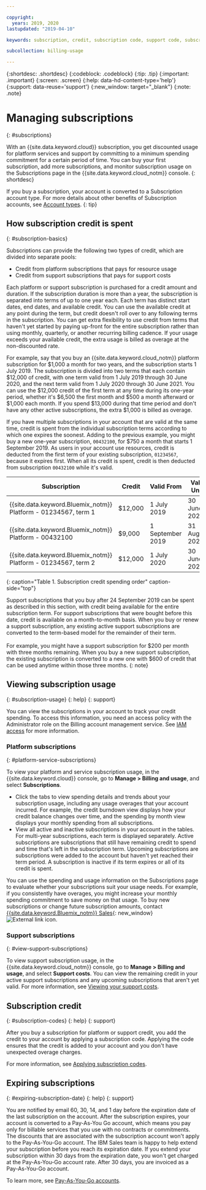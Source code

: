 ```yaml
---

copyright:
  years: 2019, 2020
lastupdated: "2019-04-10"

keywords: subscription, credit, subscription code, support code, subscription overage, subscription usage, feature code, expiring subscription, expired subscription

subcollection: billing-usage

---
```


{:shortdesc: .shortdesc}
{:codeblock: .codeblock}
{:tip: .tip}
{:important: .important}
{:screen: .screen}
{:help: data-hd-content-type='help'} 
{:support: data-reuse='support'}
{:new_window: target="_blank"}
{:note: .note}

# Managing subscriptions
{: #subscriptions}

With an {{site.data.keyword.cloud}} subscription, you get discounted usage for platform services and support by committing to a minimum spending commitment for a certain period of time. You can buy your first subscription, add more subscriptions, and monitor subscription usage on the Subscriptions page in the {{site.data.keyword.cloud_notm}} console.
{: shortdesc}

If you buy a subscription, your account is converted to a Subscription account type. For more details about other benefits of Subscription accounts, see [Account types](/docs/account?topic=account-accounts).
{: tip}

## How subscription credit is spent
{: #subscription-basics}

Subscriptions can provide the following two types of credit, which are divided into separate pools:
* Credit from platform subscriptions that pays for resource usage
* Credit from support subscriptions that pays for support costs

Each platform or support subscription is purchased for a credit amount and duration. If the subscription duration is more than a year, the subscription is separated into terms of up to one year each. Each term has distinct start dates, end dates, and available credit. You can use the available credit at any point during the term, but credit doesn't roll over to any following terms in the subscription. You can get extra flexibility to use credit from terms that haven't yet started by paying up-front for the entire subscription rather than using monthly, quarterly, or another recurring billing cadence. If your usage exceeds your available credit, the extra usage is billed as overage at the non-discounted rate.

For example, say that you buy an {{site.data.keyword.cloud_notm}} platform subscription for $1,000 a month for two years, and the subscription starts 1 July 2019. The subscription is divided into two terms that each contain $12,000 of credit, with one term valid from 1 July 2019 through 30 June 2020, and the next term valid from 1 July 2020 through 30 June 2021. You can use the $12,000 credit of the first term at any time during its one-year period, whether it's $6,500 the first month and $500 a month afterward or $1,000 each month. If you spend $13,000 during that time period and don't have any other active subscriptions, the extra $1,000 is billed as overage.

If you have multiple subscriptions in your account that are valid at the same time, credit is spent from the individual subscription terms according to which one expires the soonest. Adding to the previous example, you might buy a new one-year subscription, `00432100`, for $750 a month that starts 1 September 2019. As users in your account use resources, credit is deducted from the first term of your existing subscription, `01234567`, because it expires first. When all its credit is spent, credit is then deducted from subscription `00432100` while it's valid.

| Subscription | Credit | Valid From | Valid Until |
| ------------ | ---------------- | ---------- | ----------- |
| {{site.data.keyword.Bluemix_notm}} Platform - 01234567, term 1 | $12,000 | 1 July 2019 | 30 June 2020 |
| {{site.data.keyword.Bluemix_notm}} Platform - 00432100 | $9,000 | 1 September 2019 | 31 August 2020 |
| {{site.data.keyword.Bluemix_notm}} Platform - 01234567, term 2 | $12,000 | 1 July 2020 | 30 June 2021 |
{: caption="Table 1. Subscription credit spending order" caption-side="top"}

Support subscriptions that you buy after 24 September 2019 can be spent as described in this section, with credit being available for the entire subscription term. For support subscriptions that were bought before this date, credit is available on a month-to-month basis. When you buy or renew a support subscription, any existing active support subscriptions are converted to the term-based model for the remainder of their term. <br><br>For example, you might have a support subscription for $200 per month with three months remaining. When you buy a new support subscription, the existing subscription is converted to a new one with $600 of credit that can be used anytime within those three months.
{: note}

## Viewing subscription usage
{: #subscription-usage}
{: help} 
{: support}

You can view the subscriptions in your account to track your credit spending. To access this information, you need an access policy with the Administrator role on the Billing account management service. See [IAM access](/docs/iam?topic=iam-userroles) for more information.

### Platform subscriptions
{: #platform-service-subscriptions}

To view your platform and service subscription usage, in the {{site.data.keyword.cloud}} console, go to **Manage > Billing and usage**, and select **Subscriptions**.

  * Click the tabs to view spending details and trends about your subscription usage, including any usage overages that your account incurred. For example, the credit burndown view displays how your credit balance changes over time, and the spending by month view displays your monthly spending from all subscriptions.
  * View all active and inactive subscriptions in your account in the tables. For multi-year subscriptions, each term is displayed separately. Active subscriptions are subscriptions that still have remaining credit to spend and time that's left in the subscription term. Upcoming subscriptions are subscriptions were added to the account but haven't yet reached their term period. A subscription is inactive if its term expires or all of its credit is spent.

You can use the spending and usage information on the Subscriptions page to evaluate whether your subscriptions suit your usage needs. For example, if you consistently have overages, you might increase your monthly spending commitment to save money on that usage. To buy new subscriptions or change future subscription amounts, contact [{{site.data.keyword.Bluemix_notm}} Sales](https://cloud.ibm.com/catalog?contactmodule){: new_window} ![External link icon](../icons/launch-glyph.svg).

### Support subscriptions
{: #view-support-subscriptions}

To view support subscription usage, in the {{site.data.keyword.cloud_notm}} console, go to **Manage > Billing and usage**, and select **Support costs**. You can view the remaining credit in your active support subscriptions and any upcoming subscriptions that aren't yet valid. For more information, see [Viewing your support costs](/docs/billing-usage?topic=billing-usage-support).

## Subscription credit
{: #subscription-codes}
{: help} 
{: support}

After you buy a subscription for platform or support credit, you add the credit to your account by applying a subscription code. Applying the code ensures that the credit is added to your account and you don't have unexpected overage charges. 

For more information, see [Applying subscription codes](/docs/billing-usage?topic=billing-usage-subscription_code). 

## Expiring subscriptions 
{: #expiring-subscription-date}
{: help} 
{: support}

You are notified by email 60, 30, 14, and 1 day before the expiration date of the last subscription on the account. After the subscription expires, your account is converted to a Pay-As-You Go account, which means you pay only for billable services that you use with no contracts or commitments. The discounts that are associated with the subscription account won't apply to the Pay-As-You-Go account. The IBM Sales team is happy to help extend your subscription before you reach its expiration date. If you extend your subscription within 30 days from the expiration date, you won't get charged at the Pay-As-You-Go account rate. After 30 days, you are invoiced as a Pay-As-You-Go account. 

To learn more, see [Pay-As-You-Go accounts](/docs/account?topic=account-accounts#paygo). 
